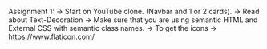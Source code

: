 Assignment 1: -> Start on YouTube clone. (Navbar and 1 or 2 cards). -> Read about Text-Decoration -> Make sure that you are using semantic HTML and External CSS with semantic class names. -> To get the icons -> https://www.flaticon.com/
